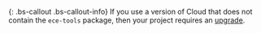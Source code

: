 {: .bs-callout .bs-callout-info}
If you use a version of Cloud that does not contain the `ece-tools` package, then your project requires an [upgrade]({{page.baseurl}}/cloud/project/ece-tools-upgrade-project).